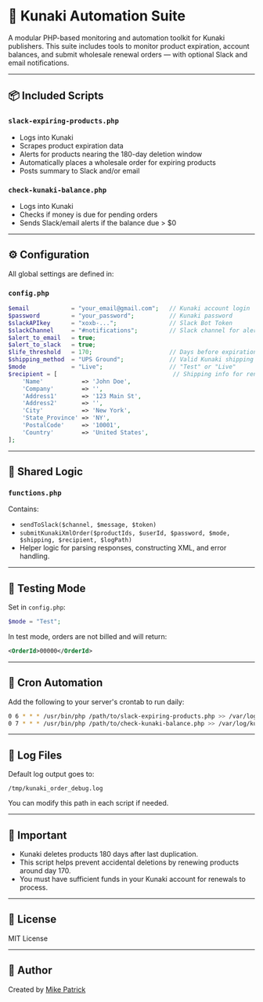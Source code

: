 # 🛒 Kunaki Automation Suite

A modular PHP-based monitoring and automation toolkit for Kunaki publishers. This suite includes tools to monitor product expiration, account balances, and submit wholesale renewal orders — with optional Slack and email notifications.

---

## 📦 Included Scripts

### `slack-expiring-products.php`
- Logs into Kunaki
- Scrapes product expiration data
- Alerts for products nearing the 180-day deletion window
- Automatically places a wholesale order for expiring products
- Posts summary to Slack and/or email

### `check-kunaki-balance.php`
- Logs into Kunaki
- Checks if money is due for pending orders
- Sends Slack/email alerts if the balance due > $0

---

## ⚙️ Configuration

All global settings are defined in:

### `config.php`
```php
$email            = "your_email@gmail.com";   // Kunaki account login
$password         = "your_password";          // Kunaki password
$slackAPIkey      = "xoxb-...";               // Slack Bot Token
$slackChannel     = "#notifications";         // Slack channel for alerts
$alert_to_email   = true;
$alert_to_slack   = true;
$life_threshold   = 170;                      // Days before expiration to trigger action
$shipping_method  = "UPS Ground";             // Valid Kunaki shipping option
$mode             = "Live";                   // "Test" or "Live"
$recipient = [                                 // Shipping info for renewal orders
    'Name'           => 'John Doe',
    'Company'        => '',
    'Address1'       => '123 Main St',
    'Address2'       => '',
    'City'           => 'New York',
    'State_Province' => 'NY',
    'PostalCode'     => '10001',
    'Country'        => 'United States',
];
```

---

## 🧠 Shared Logic

### `functions.php`
Contains:
- `sendToSlack($channel, $message, $token)`
- `submitKunakiXmlOrder($productIds, $userId, $password, $mode, $shipping, $recipient, $logPath)`
- Helper logic for parsing responses, constructing XML, and error handling.

---

## 🧪 Testing Mode

Set in `config.php`:
```php
$mode = "Test";
```
In test mode, orders are not billed and will return:
```xml
<OrderId>00000</OrderId>
```

---

## 🚀 Cron Automation

Add the following to your server's crontab to run daily:

```bash
0 6 * * * /usr/bin/php /path/to/slack-expiring-products.php >> /var/log/kunaki-products.log 2>&1
0 7 * * * /usr/bin/php /path/to/check-kunaki-balance.php >> /var/log/kunaki-balance.log 2>&1
```

---

## 📄 Log Files

Default log output goes to:
```
/tmp/kunaki_order_debug.log
```

You can modify this path in each script if needed.

---

## 🛑 Important

- Kunaki deletes products 180 days after last duplication.
- This script helps prevent accidental deletions by renewing products around day 170.
- You must have sufficient funds in your Kunaki account for renewals to process.

---

## 📜 License

MIT License

---

## 🙋 Author

Created by [Mike Patrick](https://dragonsociety.com)
